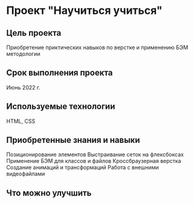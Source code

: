 # Проект "Научиться учиться"

## Цель проекта
Приобретение приктических навыков по верстке и применению БЭМ методологии

## Срок выполнения проекта
Июнь 2022 г.

## Используемые технологии
HTML, CSS

## Приобретенные знания и навыки

Позиционирование элементов
Выстраивание сеток на флексбоксах
Применение БЭМ для классов и файлов
Кроссбраузерная верстка
Создание анимаций и трансформаций
Работа с внешними видеофайлами

## Что можно улучшить


